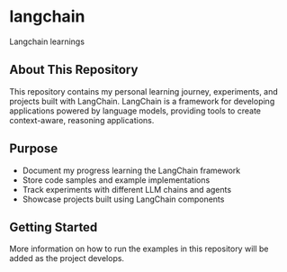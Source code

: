 # langchain
Langchain learnings

## About This Repository
This repository contains my personal learning journey, experiments, and projects built with LangChain. LangChain is a framework for developing applications powered by language models, providing tools to create context-aware, reasoning applications.

## Purpose
- Document my progress learning the LangChain framework
- Store code samples and example implementations
- Track experiments with different LLM chains and agents
- Showcase projects built using LangChain components

## Getting Started
More information on how to run the examples in this repository will be added as the project develops.
